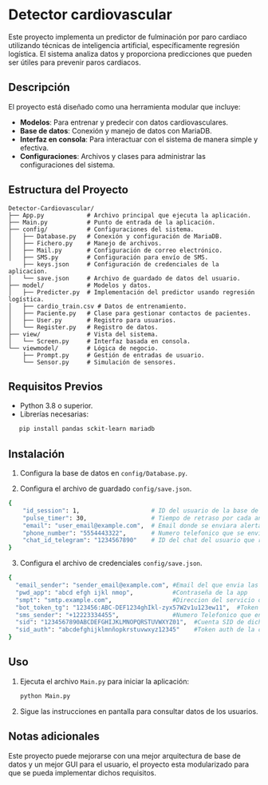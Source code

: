 
# Detector cardiovascular

Este proyecto implementa un predictor de fulminación por paro cardiaco utilizando técnicas de inteligencia artificial, 
específicamente regresión logística. El sistema analiza datos y proporciona predicciones que pueden ser útiles para
prevenir paros cardiacos.

## Descripción

El proyecto está diseñado como una herramienta modular que incluye:
- **Modelos**: Para entrenar y predecir con datos cardiovasculares.
- **Base de datos**: Conexión y manejo de datos con MariaDB.
- **Interfaz en consola**: Para interactuar con el sistema de manera simple y efectiva.
- **Configuraciones**: Archivos y clases para administrar las configuraciones del sistema.

## Estructura del Proyecto

```
Detector-Cardiovascular/
├── App.py            # Archivo principal que ejecuta la aplicación.
├── Main.py           # Punto de entrada de la aplicación.
├── config/           # Configuraciones del sistema.
│   ├── Database.py   # Conexión y configuración de MariaDB.
│   ├── Fichero.py    # Manejo de archivos.
│   ├── Mail.py       # Configuración de correo electrónico.
│   ├── SMS.py        # Configuración para envío de SMS.
    ├── keys.json     # Configuración de credenciales de la aplicacion.
│   └── save.json     # Archivo de guardado de datos del usuario.
├── model/            # Modelos y datos.
│   ├── Predicter.py  # Implementación del predictor usando regresión logística.
│   ├── cardio_train.csv # Datos de entrenamiento.
│   ├── Paciente.py   # Clase para gestionar contactos de pacientes.
│   ├── User.py       # Registro para usuarios.
│   └── Register.py   # Registro de datos.
├── view/             # Vista del sistema.
│   └── Screen.py     # Interfaz basada en consola.
└── viewmodel/        # Lógica de negocio.
    ├── Prompt.py     # Gestión de entradas de usuario.
    └── Sensor.py     # Simulación de sensores.
```

## Requisitos Previos

- Python 3.8 o superior.
- Librerías necesarias:
```bash
   pip install pandas sckit-learn mariadb
   ```

## Instalación

1. Configura la base de datos en `config/Database.py`.

2. Configura el archivo de guardado `config/save.json`.
```bash
{
    "id_session": 1,                    # ID del usuario de la base de datos que iniciara sesion
    "pulse_timer": 30,                  # Tiempo de retraso por cada analisis del pulso del usuario
    "email": "user_email@example.com",  # Email donde se enviara alertas
    "phone_number": "5554443322",       # Numero telefonico que se enviara las alertas
    "chat_id_telegram": "1234567890"    # ID del chat del usuario que recibira alertas
}
   ```
3. Configura el archivo de credenciales `config/save.json`.
```bash
{
  "email_sender": "sender_email@example.com", #Email del que envia las alertas
  "pwd_app": "abcd efgh ijkl nmop",           #Contraseña de la app
  "smpt": "smtp.example.com",                 #Direccion del servicio de correos
  "bot_token_tg": "123456:ABC-DEF1234ghIkl-zyx57W2v1u123ew11",  #Token del bot de telegram
  "sms_sender": "+12223334455",               #Numero Telefonico que envia los SMS
  "sid": "1234567890ABCDEFGHIJKLMNOPQRSTUVWXYZ01",  #Cuenta SID de dicho numero telefonico
  "sid_auth": "abcdefghijklmnñopkrstuvwxyz12345"    #Token auth de la cuenta SID
}
   ```

## Uso

1. Ejecuta el archivo `Main.py` para iniciar la aplicación:
   ```bash
   python Main.py
   ```

2. Sigue las instrucciones en pantalla para consultar datos de los usuarios.

## Notas adicionales

Este proyecto puede mejorarse con una mejor arquitectura de base de datos y un mejor GUI para el usuario, el proyecto
esta modularizado para que se pueda implementar dichos requisitos.
